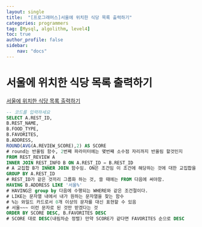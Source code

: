 ```yaml
---
layout: single
title:  "[프로그래머스]서울에 위치한 식당 목록 출력하기"
categories: programmers
tag: [Mysql, algolithm, level4]
toc: true
author_profile: false
sidebar:
    nav: "docs"
---
```


# 서울에 위치한 식당 목록 출력하기

[서울에 위치한 식당 목록 출력하기](https://school.programmers.co.kr/learn/courses/30/lessons/59408)


```sql
-- 코드를 입력하세요
SELECT A.REST_ID, 
B.REST_NAME, 
B.FOOD_TYPE, 
B.FAVORITES, 
B.ADDRESS, 
ROUND(AVG(A.REVIEW_SCORE),2) AS SCORE
# round는 반올림 함수, 2번째 파라미터에는 몇번째 소수점 자리까지 반올림 할것인지
FROM REST_REVIEW A
INNER JOIN REST_INFO B ON A.REST_ID = B.REST_ID
# A 교집합 B가 INNER JOIN 함수임. ON은 조건임 이 조건에 해당하는 것에 대한 교집합을 구하는 것
GROUP BY A.REST_ID
# REST_ID가 같은 것끼리 그룹화 하는 것, 쓸 때에는 FROM 다음에 써야함.
HAVING B.ADDRESS LIKE '서울%'
# HAVING은 group by 다음에 수행되는 WHERE와 같은 조건절이다. 
# LIKE는 문자열 내에서 내가 원하는 문자열을 찾는 함수
# %는 와일드 카드로서 0개 이상의 문자를 대신 표현할 수 있음
# 서울~~~ 이런 문자로 된 것만 받겠다는 것
ORDER BY SCORE DESC, B.FAVORITES DESC
# SCORE 대로 DESC(내림차순 정렬) 만약 SCORE가 같다면 FAVORITES 순으로 DESC
```
